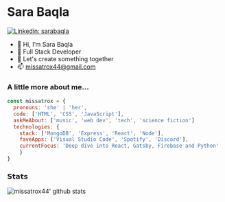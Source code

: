 # Sara Baqla

[![Linkedin: sarabaqla](https://img.shields.io/badge/-sarabaqla-blue?style=flat-square&logo=Linkedin&logoColor=white&link=https://www.linkedin.com/in/sara-baqla/)](https://www.linkedin.com/in/sara-baqla/)

- 👋 Hi, I’m Sara Baqla
- 👀 Full Stack Developer
- 🌱 Let's create something together
- 📫 [missatrox44@gmail.com](mailto:missatrox44@gmail.com)

### A little more about me...  

```javascript
const missatrox = {
  pronouns: 'she' | 'her',
  code: ['HTML', 'CSS', 'JavaScript'],
  askMeAbout: ['music', 'web dev', 'tech', 'science fiction']
  technologies: {
    stack: ['MongoDB', 'Express', 'React', 'Node'],
    faveApps: ['Visual Studio Code', 'Spotify', 'Discord'],
    currentFocus: 'Deep dive into React, Gatsby, Firebase and Python'
    }
}
```

### 𝗦𝘁𝗮𝘁𝘀

![missatrox44' github stats](https://github-readme-stats.vercel.app/api?username=missatrox44&show_icons=true&bg_color=30,e96443,904e95&title_color=fff&text_color=fff)
